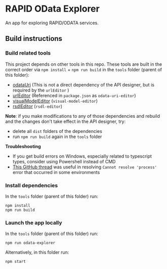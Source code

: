 # RAPID OData Explorer

An app for exploring RAPID/ODATA services.

## Build instructions

### Build related tools

This project depends on other tools in this repo. These tools are built in the correct order via `npm install` + `npm run build` in the `tools` folder (parent of this folder):

- [odataUri](../odataUri) (This is not a direct dependency of the API designer, but is required by the `urlEditor` )
- [urlEditor](../urlEditor) (Referenced in `package.json` as `odata-uri-editor`)
- [visualModelEditor](../visualModelEditor) (`visual-model-editor`)
- [rsdlEditor](../rsdlEditor) (`rsdl-editor`)

**Note**: if you make modifications to any of those dependencies and rebuild and the changes don't take effect in the API designer, try:

- delete all `dist` folders of the dependencies
- run `npm run build` again in the `tools` folder

**Troubleshooting**

- If you get build errors on Windows, especially related to typescript types, consider using Powershell instead of CMD
- [This GitHub thread](https://github.com/parcel-bundler/parcel/issues/7697) was useful in resolving `Cannot resolve 'process'` error that occurred in some environments

### Install dependencies

In the `tools` folder (parent of this folder) run:

```
npm install
npm run build
```

### Launch the app locally

In the `tools` folder (parent of this folder) run:

```
npm run odata-explorer
```

Alternatively, in this folder run:

```
npm start
```
